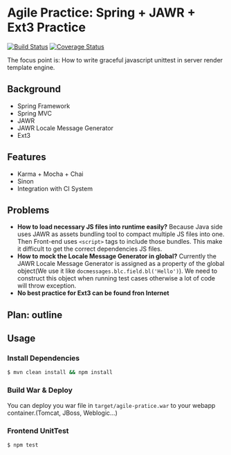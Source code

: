 # Agile Practice: Spring + JAWR + Ext3 Practice

[![Build Status](https://travis-ci.org/Aquariuslt/spring-jawr-ext.svg?branch=master)](https://travis-ci.org/Aquariuslt/spring-jawr-ext)
[![Coverage Status](https://coveralls.io/repos/github/Aquariuslt/spring-jawr-ext/badge.svg?branch=master)](https://coveralls.io/github/Aquariuslt/spring-jawr-ext?branch=master)


The focus point is: How to write graceful javascript unittest in server render template engine.


## Background
- Spring Framework 
- Spring MVC
- JAWR
- JAWR Locale Message Generator
- Ext3

## Features
- Karma + Mocha + Chai
- Sinon
- Integration with CI System

## Problems
- **How to load necessary JS files into runtime easily?** Because Java side uses JAWR as assets bundling tool to compact multiple JS files into one. Then Front-end uses `<script>` tags to include those bundles. This make it difficult to get the correct dependencies JS files.
- **How to mock the Locale Message Generator in global?** Currently the JAWR Locale Message Generator is assigned as a property of the global object(We use it like `docmessages.blc.field.bl('Hello')`). We need to construct this object when running test cases otherwise a lot of code will throw exception.
- **No best practice for Ext3 can be found fron Internet**

## Plan: outline


## Usage

### Install Dependencies
```bash
$ mvn clean install && npm install
```

### Build War & Deploy
You can deploy you war file in `target/agile-pratice.war` to your webapp container.(Tomcat, JBoss, Weblogic...)

### Frontend UnitTest
```bash
$ npm test
```



